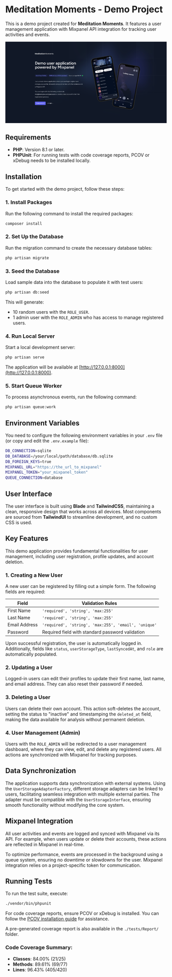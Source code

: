 # Meditation Moments - Demo Project

This is a demo project created for **Meditation Moments**. It features a user management application with Mixpanel API integration for tracking user activities and events.

![App Screenshot](https://raw.githubusercontent.com/mytypio/mm-case/refs/heads/master/resources/screenshots/screenshot-homepage.png)

## Requirements

- **PHP**: Version 8.1 or later.
- **PHPUnit**: For running tests with code coverage reports, PCOV or xDebug needs to be installed locally.

## Installation

To get started with the demo project, follow these steps:

### 1. Install Packages

Run the following command to install the required packages:

```bash 
composer install
```

### 2. Set Up the Database

Run the migration command to create the necessary database tables:

```bash
php artisan migrate
```

### 3. Seed the Database

Load sample data into the database to populate it with test users:

```bash
php artisan db:seed
```

This will generate:
- 10 random users with the `ROLE_USER`.
- 1 admin user with the `ROLE_ADMIN` who has access to manage registered users.

### 4. Run Local Server

Start a local development server:

```bash
php artisan serve
```

The application will be available at [http://127.0.0.1:8000](http://127.0.0.1:8000).

### 5. Start Queue Worker

To process asynchronous events, run the following command:

```bash
php artisan queue:work
```

## Environment Variables

You need to configure the following environment variables in your `.env` file (or copy and edit the `.env.example` file):

```bash
DB_CONNECTION=sqlite
DB_DATABASE=/your/local/path/database/db.sqlite
DB_FOREIGN_KEYS=true
MIXPANEL_URL="https://the_url_to_mixpanel"
MIXPANEL_TOKEN="your_mixpanel_token"
QUEUE_CONNECTION=database
```

## User Interface

The user interface is built using **Blade** and **TailwindCSS**, maintaining a clean, responsive design that works across all devices. Most components are sourced from **TailwindUI** to streamline development, and no custom CSS is used.

## Key Features

This demo application provides fundamental functionalities for user management, including user registration, profile updates, and account deletion.

### 1. Creating a New User

A new user can be registered by filling out a simple form. The following fields are required:

| Field         | Validation Rules                                        |
| ------------- | ------------------------------------------------------- |
| First Name    | `'required', 'string', 'max:255'`                       |
| Last Name     | `'required', 'string', 'max:255'`                       |
| Email Address | `'required', 'string', 'max:255', 'email', 'unique'`    |
| Password      | Required field with standard password validation        |

Upon successful registration, the user is automatically logged in. Additionally, fields like `status`, `userStorageType`, `lastSyncedAt`, and `role` are automatically populated.

### 2. Updating a User

Logged-in users can edit their profiles to update their first name, last name, and email address. They can also reset their password if needed.

### 3. Deleting a User

Users can delete their own account. This action soft-deletes the account, setting the status to "inactive" and timestamping the `deleted_at` field, making the data available for analysis without permanent deletion.

### 4. User Management (Admin)

Users with the `ROLE_ADMIN` will be redirected to a user management dashboard, where they can view, edit, and delete any registered users. All actions are synchronized with Mixpanel for tracking purposes.

## Data Synchronization

The application supports data synchronization with external systems. Using the `UserStorageAdapterFactory`, different storage adapters can be linked to users, facilitating seamless integration with multiple external parties. The adapter must be compatible with the `UserStorageInterface`, ensuring smooth functionality without modifying the core system.

## Mixpanel Integration

All user activities and events are logged and synced with Mixpanel via its API. For example, when users update or delete their accounts, these actions are reflected in Mixpanel in real-time.

To optimize performance, events are processed in the background using a queue system, ensuring no downtime or slowdowns for the user. Mixpanel integration relies on a project-specific token for communication.

## Running Tests

To run the test suite, execute:

```bash
./vendor/bin/phpunit
```

For code coverage reports, ensure PCOV or xDebug is installed. You can follow the [PCOV installation guide](https://github.com/krakjoe/pcov/blob/develop/INSTALL.md) for assistance.

A pre-generated coverage report is also available in the `./tests/Report/` folder.

### Code Coverage Summary:

- **Classes**: 84.00% (21/25)
- **Methods**: 89.61% (69/77)
- **Lines**: 96.43% (405/420)
```
